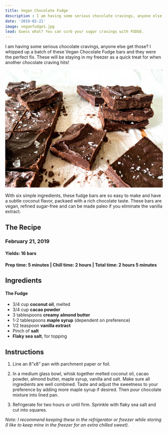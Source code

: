 ```yaml
---
title: Vegan Chocolate Fudge
description : I am having some serious chocolate cravings, anyone else get those? I whipped up a batch of these Vegan Chocolate Fudge bars and they seriously fixed my craving. These will be staying in my freezer as a quick fix for when another chocolate craving hits!
date: '2019-02-21'
image: veganfudge1.jpg
lead: Guess what? You can curb your sugar cravings with FUDGE. 
---
```

I am having some serious chocolate cravings, anyone else get those? I whipped up a batch of these Vegan Chocolate Fudge bars and they were the perfect fix. These will be staying in my freezer as a quick treat for when another chocolate craving hits! 
 
![](veganfudge2.jpg)

With six simple ingredients, these fudge bars are so easy to make and have a subtle coconut flavor, packaed with a rich chocolate taste. These bars are vegan, refined sugar-free and can be made paleo if you eliminate the vanilla extract.

## The Recipe 
### February 21, 2019

#### Yields: 16 bars

#### Prep time: 5 minutes | Chill time: 2 hours | Total time: 2 hours 5 minutes

## Ingredients

#### The Fudge
- 3/4 cup **coconut oil**, melted
- 3/4 cup **cacao powder**
- 3 tablespoons **creamy almond butter**
- 1-2 tablespoons **maple syrup** (dependent on preference)
- 1/2 teaspoon **vanilla extract**
- Pinch of **salt**
- **Flaky sea salt**, for topping

## Instructions
1. Line an 8”x8” pan with parchment paper or foil. 

2. In a medium glass bowl, whisk together melted coconut oil, cacao powder, almond butter, maple syrup, vanilla and salt. Make sure all ingredients are well combined. Taste and adjust the sweetness to your preference by adding more maple syrup if desired. Then pour chocolate mixture into lined pan. 

3. Refrigerate for two hours or until firm. Sprinkle with flaky sea salt and cut into squares. 

*Note: I recommend keeping these in the refrigerator or freezer while storing (I like to keep mine in the freezer for an extra chilled sweet).*